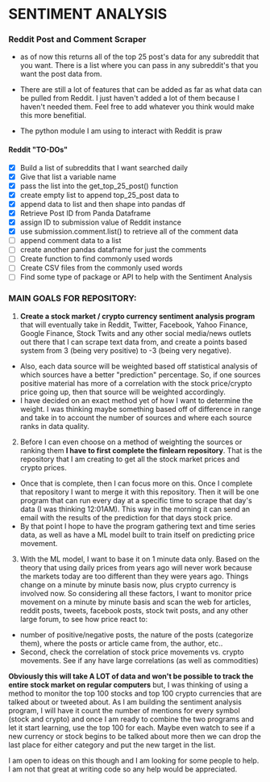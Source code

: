 # SENTIMENT ANALYSIS
### Reddit Post and Comment Scraper
- as of now this returns all of the top 25 post's data for any subreddit that you want. There is a list where you can pass in any subreddit's that you want the post data from.

- There are still a lot of features that can be added as far as what data can be pulled from Reddit. I just haven't added a lot of them because I haven't needed them. Feel free to add whatever you think would make this more benefitial.

- The python module I am using to interact with Reddit is praw

#### Reddit "TO-DOs"

- [x] Build a list of subreddits that I want searched daily
- [x] Give that list a variable name
- [x] pass the list into the get_top_25_post() function
- [x] create empty list to append top_25_post data to
- [x] append data to list and then shape into pandas df
- [x] Retrieve Post ID from Panda Dataframe
- [x] assign ID to submission value of Reddit instance
- [x] use submission.comment.list() to retrieve all of the comment data
- [ ] append comment data to a list
- [ ] create another pandas dataframe for just the comments
- [ ] Create function to find commonly used words
- [ ] Create CSV files from the commonly used words
- [ ] Find some type of package or API to help with the Sentiment Analysis

### MAIN GOALS FOR REPOSITORY:

1. __Create a stock market / crypto currency sentiment analysis program__ that will eventually take in Reddit, Twitter, Facebook, Yahoo Finance, Google Finance, Stock Twits and any other social media/news outlets out there that I can scrape text data from, and create a points based system from 3 (being very positive) to -3 (being very negative). 
  - Also, each data source will be weighted based off statistical analysis of which sources have a better "prediction" percentage. So, if one sources positive material has more of a correlation with the stock price/crypto price going up, then that source will be weighted accordingly. 
  - I have decided on an exact method yet of how I want to determine the weight. I was thinking maybe something based off of difference in range and take in to account the number of sources and where each source ranks in data quality.
2. Before I can even choose on a method of weighting the sources or ranking them __I have to first complete the finlearn repository__. That is the repository that I am creating to get all the stock market prices and crypto prices. 
  - Once that is complete, then I can focus more on this. Once I complete that repository I want to merge it with this repository. Then it will be one program that can run every day at a specific time to scrape that day's data (I was thinking 12:01AM). This way in the morning it can send an email with the results of the prediction for that days stock price. 
  - By that point I hope to have the program gathering text and time series data, as well as have a ML model built to train itself on predicting price movement. 
3. With the ML model, I want to base it on 1 minute data only. Based on the theory that using daily prices from years ago will never work because the markets today are too different than they were years ago. Things change on a minute by minute basis now, plus crypto currency is involved now. So considering all these factors, I want to monitor price movement on a minute by minute basis and scan the web for articles, reddit posts, tweets, facebook posts, stock twit posts, and any other large forum, to see how price react to:
  - number of positive/negative posts, the nature of the posts (categorize them), where the posts or article came from, the author, etc.. 
  - Second, check the correlation of stock price movements vs. crypto movements. See if any have large correlations (as well as commodities)


__Obviously this will take A LOT of data and won't be possible to track the entire stock market on regular computers__ but, I was thinking of using a method to monitor the top 100 stocks and top 100 crypto currencies that are talked about or tweeted about. As I am building the sentiment analysis program, I will have it count the number of mentions for every symbol (stock and crypto) and once I am ready to combine the two programs and let it start learning, use the top 100 for each. Maybe even watch to see if a new currency or stock begins to be talked about more then we can drop the last place for either category and put the new target in the list. 

I am open to ideas on this though and I am looking for some people to help. I am not that great at writing code so any help would be appreciated. 
